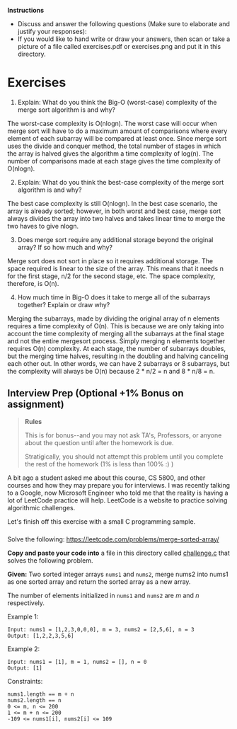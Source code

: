 **Instructions** 

- Discuss and answer the following questions (Make sure to elaborate and justify your responses):
- If you would like to hand write or draw your answers, then scan or take a picture of a file called exercises.pdf or exercises.png and put it in this directory.


# Exercises

1. Explain: What do you think the Big-O (worst-case) complexity of the merge sort algorithm is and why? 

The worst-case complexity is O(nlogn). The worst case will occur when merge sort will have to do a maximum amount of comparisons where every element of each subarray will be compared at least once. Since merge sort uses the divide and conquer method, the total number of stages in which the array is halved gives the algorithm a time complexity of log(n). The number of comparisons made at each stage gives the time complexity of O(nlogn).

2. Explain: What do you think the best-case complexity of the merge sort algorithm is and why?

The best case complexity is still O(nlogn). In the best case scenario, the array is already sorted; however, in both worst and best case, merge sort always divides the array into two halves and takes linear time to merge the two haves to give nlogn.

3. Does merge sort require any additional storage beyond the original array? If so how much and why?

Merge sort does not sort in place so it requires additional storage. The space required is linear to the size of the array. This means that it needs n for the first stage, n/2 for the second stage, etc. The space complexity, therefore, is O(n).

4. How much time in Big-O does it take to merge all of the subarrays together? Explain or draw why?

Merging the subarrays, made by dividing the original array of n elements requires a time complexity of O(n). This is because we are only taking into account the time complexity of merging all the subarrays at the final stage and not the entire mergesort process. Simply merging n elements together requires O(n) complexity. At each stage, the number of subarrays doubles, but the merging time halves, resulting in the doubling and halving canceling each other out. In other words, we can have 2 subarrays or 8 subarrays, but the complexity will always be O(n) because 2 * n/2 = n and 8 * n/8 = n. 

## Interview Prep (Optional +1% Bonus on assignment)

> **Rules** 
> 
> This is for bonus--and you may not ask TA's, Professors, or anyone about the question until after the homework is due.
> 
> Stratigically, you should not attempt this problem until you complete the rest of the homework (1% is less than 100% :) )

A bit ago a student asked me about this course, CS 5800, and other courses and how they may prepare you for interviews. I was recently talking to a Google, now Microsoft Engineer who told me that the reality is having a lot of LeetCode practice will help. LeetCode is a website to practice solving algorithmic challenges.

Let's finish off this exercise with a small C programming sample.

###

Solve the following: https://leetcode.com/problems/merge-sorted-array/

**Copy and paste your code into** a file in this directory called [challenge.c](./challenge.c) that solves the following problem.

**Given:** Two sorted integer arrays `nums1` and `nums2`, merge nums2 into nums1 as one sorted array and return the sorted array as a new array.

The number of elements initialized in `nums1` and `nums2` are *m* and *n* respectively.

Example 1:

```
Input: nums1 = [1,2,3,0,0,0], m = 3, nums2 = [2,5,6], n = 3
Output: [1,2,2,3,5,6]
```

Example 2:

```
Input: nums1 = [1], m = 1, nums2 = [], n = 0
Output: [1]
```

Constraints:

```
nums1.length == m + n
nums2.length == n
0 <= m, n <= 200
1 <= m + n <= 200
-109 <= nums1[i], nums2[i] <= 109
```

